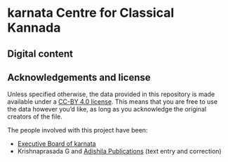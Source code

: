 # karnata Centre for Classical Kannada

## Digital content

## Acknowledgements and license
Unless specified otherwise, the data provided in this repository is made available under a [CC-BY 4.0 license](https://creativecommons.org/licenses/by/4.0/). This means that you are free to use the data however you’d like, as long as you acknowledge the original creators of the file.

The people involved with this project have been:
- [Executive Board of karnata](http://karnata.org/team)
- Krishnaprasada G and [Adishila Publications](https://adishila.com/) (text entry and correction)

